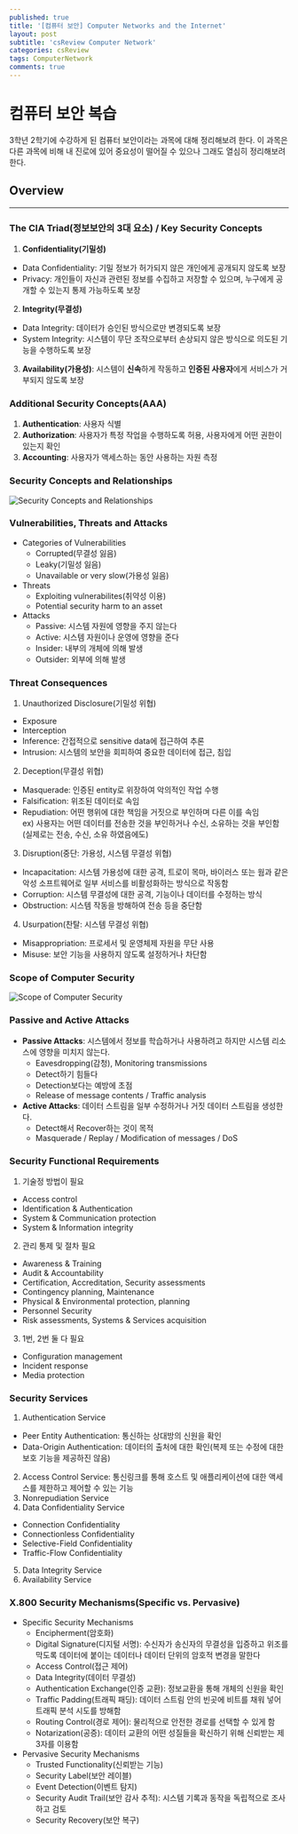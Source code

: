 ```yaml
---
published: true
title: '[컴퓨터 보안] Computer Networks and the Internet'
layout: post
subtitle: 'csReview Computer Network'
categories: csReview
tags: ComputerNetwork
comments: true
---
```


# 컴퓨터 보안 복습
3학년 2학기에 수강하게 된 컴퓨터 보안이라는 과목에 대해 정리해보려 한다. 이 과목은 다른 과목에 비해 내 진로에 있어 중요성이 떨어질 수 있으나 그래도 열심히 정리해보려 한다.  

## Overview

---
### The CIA Triad(정보보안의 3대 요소) / Key Security Concepts

1. **Confidentiality(기밀성)**
  + Data Confidentiality: 기밀 정보가 허가되지 않은 개인에게 공개되지 않도록 보장
  + Privacy: 개인들이 자신과 관련된 정보를 수집하고 저장할 수 있으며, 누구에게 공개할 수 있는지 통제 가능하도록 보장
2. **Integrity(무결성)**
  + Data Integrity: 데이터가 승인된 방식으로만 변경되도록 보장
  + System Integrity: 시스템이 무단 조작으로부터 손상되지 않은 방식으로 의도된 기능을 수행하도록 보장
3. **Availability(가용성)**: 시스템이 **신속**하게 작동하고 **인증된 사용자**에게 서비스가 거부되지 않도록 보장

### Additional Security Concepts(AAA)

1. **Authentication**: 사용자 식별
2. **Authorization**: 사용자가 특정 작업을 수행하도록 허용, 사용자에게 어떤 권한이 있는지 확인
3. **Accounting**: 사용자가 액세스하는 동안 사용하는 자원 측정

### Security Concepts and Relationships
![Security Concepts and Relationships](https://sundongkim-dev.github.io/assets/img/SecurityConceptsandRelationships.jpg)

### Vulnerabilities, Threats and Attacks
* Categories of Vulnerabilities
  + Corrupted(무결성 잃음)
  + Leaky(기밀성 잃음)
  + Unavailable or very slow(가용성 잃음)
* Threats
  + Exploiting vulnerabilites(취약성 이용)
  + Potential security harm to an asset
* Attacks
  + Passive: 시스템 자원에 영향을 주지 않는다
  + Active: 시스템 자원이나 운영에 영향을 준다
  + Insider: 내부의 개체에 의해 발생
  + Outsider: 외부에 의해 발생

### Threat Consequences
1. Unauthorized Disclosure(기밀성 위협)
  + Exposure
  + Interception
  + Inference: 간접적으로 sensitive data에 접근하여 추론
  + Intrusion: 시스템의 보안을 회피하여 중요한 데이터에 접근, 침입
2. Deception(무결성 위협)
  + Masquerade: 인증된 entity로 위장하여 악의적인 작업 수행
  + Falsification: 위조된 데이터로 속임
  + Repudiation: 어떤 행위에 대한 책임을 거짓으로 부인하며 다른 이를 속임  
  ex) 사용자는 어떤 데이터를 전송한 것을 부인하거나 수신, 소유하는 것을 부인함(실제로는 전송, 수신, 소유 하였음에도)
3. Disruption(중단: 가용성, 시스템 무결성 위협)
  + Incapacitation: 시스템 가용성에 대한 공격, 트로이 목마, 바이러스 또는 웜과 같은 악성 소프트웨어로 일부 서비스를 비활성화하는 방식으로 작동함
  + Corruption: 시스템 무결성에 대한 공격, 기능이나 데이터를 수정하는 방식
  + Obstruction: 시스템 작동을 방해하여 전송 등을 중단함
4. Usurpation(찬탈: 시스템 무결성 위협)
  + Misappropriation: 프로세서 및 운영체제 자원을 무단 사용
  + Misuse: 보안 기능을 사용하지 않도록 설정하거나 차단함

### Scope of Computer Security
![Scope of Computer Security](https://sundongkim-dev.github.io/assets/img/ScopeOfComputerSecurity.jpg)

### Passive and Active Attacks
* **Passive Attacks**: 시스템에서 정보를 학습하거나 사용하려고 하지만 시스템 리소스에 영향을 미치지 않는다.
  + Eavesdropping(감청), Monitoring transmissions
  + Detect하기 힘들다
  + Detection보다는 예방에 초점
  + Release of message contents / Traffic analysis
* **Active Attacks**: 데이터 스트림을 일부 수정하거나 거짓 데이터 스트림을 생성한다.
  + Detect해서 Recover하는 것이 목적
  +  Masquerade / Replay / Modification of messages / DoS

### Security Functional Requirements

1. 기술정 방법이 필요
  + Access control
  + Identification & Authentication
  + System & Communication protection
  + System & Information integrity
2. 관리 통제 및 절차 필요
  + Awareness & Training
  + Audit & Accountability
  + Certification, Accreditation, Security assessments
  + Contingency planning, Maintenance
  + Physical & Environmental protection, planning
  + Personnel Security
  + Risk assessments, Systems & Services acquisition
3. 1번, 2번 둘 다 필요
  + Configuration management
  + Incident response
  + Media protection

### Security Services

1. Authentication Service
  + Peer Entity Authentication: 통신하는 상대방의 신원을 확인
  + Data-Origin Authentication: 데이터의 출처에 대한 확인(복제 또는 수정에 대한 보호 기능을 제공하진 않음)
2. Access Control Service: 통신링크를 통해 호스트 및 애플리케이션에 대한 액세스를 제한하고 제어할 수 있는 기능
3. Nonrepudiation Service
4. Data Confidentiality Service
  + Connection Confidentiality
  + Connectionless Confidentiality
  + Selective-Field Confidentiality
  + Traffic-Flow Confidentiality
5. Data Integrity Service
6. Availability Service

### X.800 Security Mechanisms(Specific vs. Pervasive)
* Specific Security Mechanisms
  + Encipherment(암호화)
  + Digital Signature(디지털 서명): 수신자가 송신자의 무결성을 입증하고 위조를 막도록 데이터에 붙이는 데이터나 데이터 단위의 암호적 변경을 말한다
  + Access Control(접근 제어)
  + Data Integrity(데이터 무결성)
  + Authentication Exchange(인증 교환): 정보교환을 통해 개체의 신원을 확인
  + Traffic Padding(트래픽 패딩): 데이터 스트림 안의 빈곳에 비트를 채워 넣어 트래픽 분석 시도를 방해함
  + Routing Control(경로 제어): 물리적으로 안전한 경로를 선택할 수 있게 함
  + Notarization(공증): 데이터 교환의 어떤 성질들을 확신하기 위해 신뢰받는 제 3자를 이용함
* Pervasive Security Mechanisms
  + Trusted Functionality(신뢰받는 기능)
  + Security Label(보안 레이블)
  + Event Detection(이벤트 탐지)
  + Security Audit Trail(보안 감사 추적): 시스템 기록과 동작을 독립적으로 조사하고 검토
  + Security Recovery(보안 복구)
